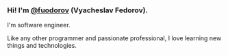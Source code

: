 ### Hi! I'm [**@fuodorov**](https://github.com/fuodorov) (Vyacheslav Fedorov).

I'm software engineer.

<!-- currently working [@Sibers](https://www.sibers.com) and [@BINP](https://inp.nsk.su/budker-institute-of-nuclear-physics).  -->

<!-- I study accelerator physics and astrophysics at [@NSU](https://english.nsu.ru), [@ITMO](https://en.itmo.ru), [@SibSUTIS](https://sibsutis.ru/en/) and [@BINP](https://www.inp.nsk.su/budker-institute-of-nuclear-physics). 
I'm currently studying software development at [@Practicum](https://practicum.yandex.com). -->

Like any other programmer and passionate professional, I love learning new things and technologies. 


<!--
I'm currently a research software engineer at the Budker Institute of Nuclear Physics in Novosibirsk, Russia where I help write code for modelling electron beam in linear induction accelerator LIA-20.

- ⚡ I’m currently studying at ITMO University and at the Yandex School of Data Analytics as a Python developer. 

**fuodorov/fuodorov** is a ✨ _special_ ✨ repository because its `README.md` (this file) appears on your GitHub profile.

Here are some ideas to get you started:

- 🔭 I’m currently working on ...
- 🌱 I’m currently learning ...
- 👯 I’m looking to collaborate on ...
- 🤔 I’m looking for help with ...
- 💬 Ask me about ...
- 📫 How to reach me: ...
- 😄 Pronouns: ...
- ⚡ Fun fact: ...
-->

